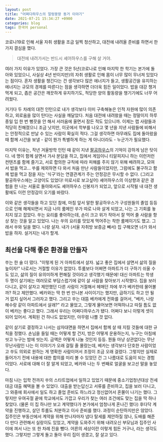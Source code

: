 ```yaml
---
layout: post
title: "어쩌다하우스의 얼렁뚱땅 동거 이야기"
date: 2021-07-21 15:34:27 +0900
categories: blog
tags: 한국어 personal 
---
```


코로나19로 인해 서울 자취 생활을 조금 일찍 청산하고, 대전에 내려올 준비를 하면서 한 가지 결심을 했다. 

> 대전에 내려가서는 반드시 셰어하우스를 구해 살 거야.

여러 가지 이유가 있었다. 가장 큰 것은 5년(코로나로 인해 마지막 한 학기는 본가에 돌아와 있었으니, 사실상 4년 반이지만)의 자취 생활로 인해 몸이 너무 많이 무너져 있었다는 점이다. 혼자 생활을 챙긴다는 건 생각보다 많은 에너지가 들고, 생활공간을 유지하는 에너지는 규모의 경제를 따른다는 점을 생각하면 더더욱 힘든 일이었다. 밥을 대강 챙겨먹게 되고, 좁은 공간은 깨끗하게 유지하기도, 적당한 양의 활동량을 챙기기에도 너무 어려웠다.

거기다 두 차례의 대전 인턴으로 내가 생각보다 이미 구축해놓은 인적 자원에 많이 의존하고, 외로움을 많이 탄다는 사실을 깨달았다. 처음 대전에 내려왔을 때는 정말이지 하루 종일 입 한 번 뻥끗을 안 해서 서러움에 울면서 잠든 적도 있으니까. 이제는 랩 사람들과 적당히 친해졌으니 조금 낫지만, 이곳에서 학부를 나오고 몇 년을 지낸 사람들에 비해서는 안정적으로 만날 수 있는 사람이 확실히 적다. 그걸 생각하면 아무래도 집에 돌아왔을 때 함께 시간을 보낼 - 같이 뭔가 특별하게 하는 게 아니더라도 - 누군가가 필요했다.

마지막 이유는, 작년 겨울방학 인턴 때 같이 지낸 [팔공하우스](https://twitter.com/home_with_five)의 기억이 강하게 남은 탓이다. 네 명이 함께 살면서 가사 분담을 하고, 집에서 게임이니 티알피지니 하는 이런저런 컨텐츠를 함께 즐기고, 서로 합의한 규칙에 따라 피해를 주지 않기 위해 배려하고, 모여서 밥을 먹고... 쑤를 제외하면 다 와서 처음 만난 사람들이었지만, 그럼에도 불구하고 함께 밥을 먹고 잠을 자는 '식구'라는 연결관계가 주는 안정감은 무시할 수 없다. (그리고 팔공하우스에는 고양이도 있었다! 미로시로 보고싶어) 셰어하우스의 이상향과 같은 경험을 한 나는 서울로 돌아와서도 셰어하우스 신봉자가 되었고, 앞으로 시작될 내 대전 생활에도 이런 안정감이 오기를 바랐다.

이와 같은 생각들을 하고 있던 참에, 마침 앞서 말한 팔공하우스가 구성원들의 졸업 등등으로 인해 해체되면서 지금 나의 룸메인 쑤가 따로 나와 살게 되었고, 나는 그 기회를 놓치지 않고 잡았다. 쑤는 요리를 좋아하는데, 손이 크고 위가 작아서 잘 먹어 줄 사람을 항상 찾는 것을 알고 있었다. 나는 쑤의 요리를 맛있게 먹어주는 착한 룸메이기도 했고. 그래서 쑤와 딜을 했다. 나랑 살자. 내가 (서울 자취방 보증금 빼서) 집 구해오면 너가 와서 밥을 하자. 설거지는 내가 할게. 

## 최선을 다해 좋은 환경을 만들자

쑤는 한 술 더 떴다. "이렇게 된 거 아파트에서 살자. 넓고 좋은 집에서 살면서 삶의 질을 높이자!" 나로서는 거절할 이유가 없었다. 투룸보다 어쩌면 아파트가 더 구하기 쉬울 수도 있고, 삶의 질이 유의미하게 편해질 것이라고 생각했기 때문에! 대신 아파트는 학생 두 명이 살기에는 여러모로 부담스럽기에 같이 살 사람을 찾아보기 시작했다. 집을 보러 다니고, 같이 살자고 제안했던 다른 사람이 거절해서 헤매던 차에 쑤가 베카한테 물어볼까? 하고 제안했다. 베카와는 딱 한 번 만나본 사이이기는 했지만, 급하기도 하고 안 될 거 없지 싶어서 그러자고 했다. 그리고 쑤는 대뜸 베카에게 전화를 걸어서, "베카, 나랑 해수랑 같이 아파트에서 살래?" 라고 물었고, 그렇게 물어보면 어떡하냐고 따질 틈도 없이 베카는 좋다고 했다. 그래서 우리는 어쩌다하우스가 됐다. 어쩌다 보니 이렇게 셋이 되어 있어서. 계획된 건 하나도 없었지만, 아무렴 나쁠 것 없다.

같이 살기로 결정하고 나서는 삼자대면을 하면서 집에서 함께 살 때 지킬 것들에 대한 규칙을 정했다. 손님을 들일 때는 어떻게 할 건지, 방은 어떻게 운용하는지, 누구는 아침에 씻고 누구는 밤에 씻는지. 금액은 어떻게 나눌 것인지 등등. 뭔들 마냥 상관없다는 무난무난사람인 나는 이 이야기가 오래 걸릴 줄 몰랐는데, 베카는 생각보다 단호한 사람이었고 쑤도 의외로 원하는 게 명확한 사람이어서 조정이 조금 오래 걸렸다. 그렇지만 실제로 들어가기 전에 내용에 대한 합의를 미리 볼 수 있었던 건 그 나름대로 도움이 되는 경험이었다. 서로에 대해 더 잘 알게 되었고, 베카와 나는 두 번째로 얼굴을 보고선 말을 놓았다.

마침 나는 입학 전까지 쑤의 스타트업에서 일하고 있었기 때문에 중소기업청년대상 전세대금 대출 혜택을 볼 수 있었다. 대출을 받는답신고 서류를 준비하고, 집을 보러 다니고, 그 와중에 회사에서 일도 하고 졸업 준비도 하느라고 정신없어서 혼쭐이 나기는 했다. 그렇지만 우여곡절 끝에 학교에서도 가깝고 우리가 찾는 여러 조건에도 맞는 집을 딱 하나 찾았다. (물론 이 집 하나만 보고 계약했다가 본가에서 엄청나게 혼나긴 했다) 후다닥 계약을 진행하고, 살던 투룸도 처분하고 이사 준비를 했다. 과정이 순탄하지만은 않았다. 집주인은 부동산에서 계약을 위해 만나자마자 냅다 탈세를 제안하질 않나, 도배를 해준다 만다 관련해서 실랑이도 있었고, 계약을 도와주기 위해 내려오신 부모님과 집주인 사이에 껴서 나는 또 한 차례 진을 뺐다. 어른의 세상이란 이렇게 힘든 거구나, 라는 생각도 했다. 그렇지만 그렇게 돌고 돌아 우리 집이 생겼고, 잘 살고 있다.

## 
